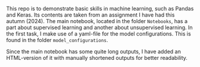 This repo is to demonstrate basic skills in machine learning, such as Pandas and Keras. Its contents are taken from an assignment I have had this autumn (2024). The main notebook, located in the folder `Notebooks`, has a part about supervised learning and another about unsupervised learning. In the first task, I make use of a yaml-file for the model configurations. This is found in the folder `model_configurations`. 

Since the main notebook has some quite long outputs, I have added an HTML-version of it with manually shortened outputs for better readability. 